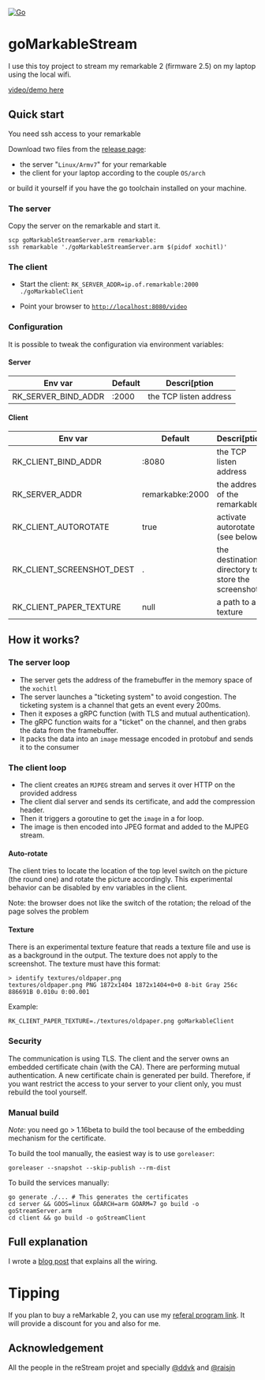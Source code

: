 [![Go](https://github.com/owulveryck/goMarkableStream/actions/workflows/go.yml/badge.svg)](https://github.com/owulveryck/goMarkableStream/actions/workflows/go.yml)

# goMarkableStream

I use this toy project to stream my remarkable 2 (firmware 2.5) on my laptop using the local wifi.

[video/demo here](https://www.youtube.com/watch?v=c4-hJ6xRzg4)

## Quick start

You need ssh access to your remarkable

Download two files from the [release page](https://github.com/owulveryck/goMarkableStream/releases):

- the server "`Linux/Armv7`" for your remarkable
- the client for your laptop according to the couple `OS/arch`

or build it yourself if you have the go toolchain installed on your machine.

### The server

Copy the server on the remarkable and start it.

```shell
scp goMarkableStreamServer.arm remarkable:
ssh remarkable './goMarkableStreamServer.arm $(pidof xochitl)'
```

### The client

- Start the client: `RK_SERVER_ADDR=ip.of.remarkable:2000 ./goMarkableClient`

- Point your browser to [`http://localhost:8080/video`](http://localhost:8080/video)

### Configuration

It is possible to tweak the configuration via environment variables:

#### Server

| Env var             |  Default  |  Descri[ption
|---------------------|-----------|---------------
| RK_SERVER_BIND_ADDR | :2000     | the TCP listen address

#### Client

| Env var                   |  Default        |  Descri[ption
|---------------------------|-----------------|---------------
| RK_CLIENT_BIND_ADDR       | :8080           | the TCP listen address
| RK_SERVER_ADDR            | remarkabke:2000 | the address of the remarkable
| RK_CLIENT_AUTOROTATE      | true            | activate autorotate (see below)
| RK_CLIENT_SCREENSHOT_DEST | .               | the destination directory to store the screenshots
| RK_CLIENT_PAPER_TEXTURE   | null            | a path to a texture


## How it works?

### The server loop

- The server gets the address of the framebuffer in the memory space of the `xochitl`
- The server launches a "ticketing system" to avoid congestion. The ticketing system is a channel that gets an event every 200ms.
- Then it exposes a gRPC function (with TLS and mutual authentication).
- The gRPC function waits for a "ticket" on the channel, and then grabs the data from the framebuffer.
- It packs the data into an `image` message encoded in protobuf and sends it to the consumer

### The client loop

- The client creates an `MJPEG` stream and serves it over HTTP on the provided address
- The client dial server and sends its certificate, and add the compression header.
- Then it triggers a goroutine to get the `image` in a for loop.
- The image is then encoded into JPEG format and added to the MJPEG stream.

#### Auto-rotate

The client tries to locate the location of the top level switch on the picture (the round one) and rotate the picture accordingly.
This experimental behavior can be disabled by env variables in the client.

Note: the browser does not like the switch of the rotation; the reload of the page solves the problem

#### Texture

There is an experimental texture feature that reads a texture file and use is as a background in the output. The texture does
not apply to the screenshot.
The texture must have this format:

```shell
> identify textures/oldpaper.png
textures/oldpaper.png PNG 1872x1404 1872x1404+0+0 8-bit Gray 256c 886691B 0.010u 0:00.001
```

Example:

```shell
RK_CLIENT_PAPER_TEXTURE=./textures/oldpaper.png goMarkableClient
```

### Security

The communication is using TLS. The client and the server owns an embedded certificate chain (with the CA). There are performing mutual authentication.
A new certificate chain is generated per build. Therefore, if you want restrict the access to your server to your client only, you must rebuild the tool yourself.

### Manual build

_Note_: you need go > 1.16beta to build the tool because of the embedding mechanism for the certificate.

To build the tool manually, the easiest way is to use `goreleaser`:

```shell
goreleaser --snapshot --skip-publish --rm-dist
```

To build the services manually:

```shell
go generate ./... # This generates the certificates
cd server && GOOS=linux GOARCH=arm GOARM=7 go build -o goStreamServer.arm
cd client && go build -o goStreamClient
```

## Full explanation

I wrote a [blog post](https://blog.owulveryck.info/2021/03/30/streaming-the-remarkable-2.html) that explains all the wiring.

# Tipping

If you plan to buy a reMarkable 2, you can use my [referal program link](https://remarkable.com/referral/PY5B-PH8U). It will provide a discount for you and also for me.

## Acknowledgement

All the people in the reStream projet and specially
[@ddvk](https://github.com/ddvk) and [@raisjn](https://github.com/raisjn)
